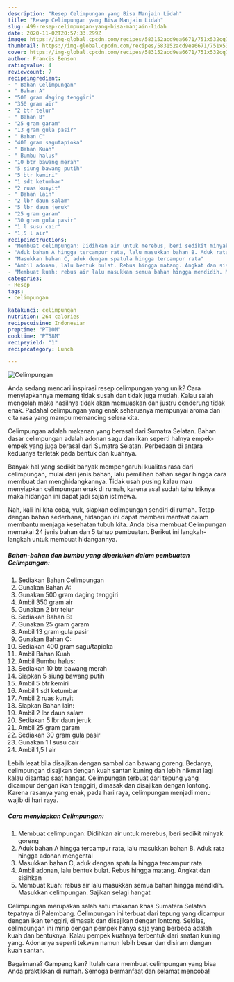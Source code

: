 ```yaml
---
description: "Resep Celimpungan yang Bisa Manjain Lidah"
title: "Resep Celimpungan yang Bisa Manjain Lidah"
slug: 499-resep-celimpungan-yang-bisa-manjain-lidah
date: 2020-11-02T20:57:33.299Z
image: https://img-global.cpcdn.com/recipes/583152acd9ea6671/751x532cq70/celimpungan-foto-resep-utama.jpg
thumbnail: https://img-global.cpcdn.com/recipes/583152acd9ea6671/751x532cq70/celimpungan-foto-resep-utama.jpg
cover: https://img-global.cpcdn.com/recipes/583152acd9ea6671/751x532cq70/celimpungan-foto-resep-utama.jpg
author: Francis Benson
ratingvalue: 4
reviewcount: 7
recipeingredient:
- " Bahan Celimpungan"
- " Bahan A"
- "500 gram daging tenggiri"
- "350 gram air"
- "2 btr telur"
- " Bahan B"
- "25 gram garam"
- "13 gram gula pasir"
- " Bahan C"
- "400 gram sagutapioka"
- " Bahan Kuah"
- " Bumbu halus"
- "10 btr bawang merah"
- "5 siung bawang putih"
- "5 btr kemiri"
- "1 sdt ketumbar"
- "2 ruas kunyit"
- " Bahan lain"
- "2 lbr daun salam"
- "5 lbr daun jeruk"
- "25 gram garam"
- "30 gram gula pasir"
- "1 l susu cair"
- "1,5 l air"
recipeinstructions:
- "Membuat celimpungan: Didihkan air untuk merebus, beri sedikit minyak goreng"
- "Aduk bahan A hingga tercampur rata, lalu masukkan bahan B. Aduk rata hingga adonan mengental"
- "Masukkan bahan C, aduk dengan spatula hingga tercampur rata"
- "Ambil adonan, lalu bentuk bulat. Rebus hingga matang. Angkat dan sisihkan"
- "Membuat kuah: rebus air lalu masukkan semua bahan hingga mendidih. Masukkan celimpungan. Sajikan selagi hangat"
categories:
- Resep
tags:
- celimpungan

katakunci: celimpungan 
nutrition: 264 calories
recipecuisine: Indonesian
preptime: "PT10M"
cooktime: "PT58M"
recipeyield: "1"
recipecategory: Lunch

---
```



![Celimpungan](https://img-global.cpcdn.com/recipes/583152acd9ea6671/751x532cq70/celimpungan-foto-resep-utama.jpg)

Anda sedang mencari inspirasi resep celimpungan yang unik? Cara menyiapkannya memang tidak susah dan tidak juga mudah. Kalau salah mengolah maka hasilnya tidak akan memuaskan dan justru cenderung tidak enak. Padahal celimpungan yang enak seharusnya mempunyai aroma dan cita rasa yang mampu memancing selera kita.

Celimpungan adalah makanan yang berasal dari Sumatra Selatan. Bahan dasar celimpungan adalah adonan sagu dan ikan seperti halnya empek-empek yang juga berasal dari Sumatra Selatan. Perbedaan di antara keduanya terletak pada bentuk dan kuahnya.

Banyak hal yang sedikit banyak mempengaruhi kualitas rasa dari celimpungan, mulai dari jenis bahan, lalu pemilihan bahan segar hingga cara membuat dan menghidangkannya. Tidak usah pusing kalau mau menyiapkan celimpungan enak di rumah, karena asal sudah tahu triknya maka hidangan ini dapat jadi sajian istimewa.


Nah, kali ini kita coba, yuk, siapkan celimpungan sendiri di rumah. Tetap dengan bahan sederhana, hidangan ini dapat memberi manfaat dalam membantu menjaga kesehatan tubuh kita. Anda bisa membuat Celimpungan memakai 24 jenis bahan dan 5 tahap pembuatan. Berikut ini langkah-langkah untuk membuat hidangannya.

<!--inarticleads1-->

##### Bahan-bahan dan bumbu yang diperlukan dalam pembuatan Celimpungan:

1. Sediakan  Bahan Celimpungan
1. Gunakan  Bahan A:
1. Gunakan 500 gram daging tenggiri
1. Ambil 350 gram air
1. Gunakan 2 btr telur
1. Sediakan  Bahan B:
1. Gunakan 25 gram garam
1. Ambil 13 gram gula pasir
1. Gunakan  Bahan C:
1. Sediakan 400 gram sagu/tapioka
1. Ambil  Bahan Kuah
1. Ambil  Bumbu halus:
1. Sediakan 10 btr bawang merah
1. Siapkan 5 siung bawang putih
1. Ambil 5 btr kemiri
1. Ambil 1 sdt ketumbar
1. Ambil 2 ruas kunyit
1. Siapkan  Bahan lain:
1. Ambil 2 lbr daun salam
1. Sediakan 5 lbr daun jeruk
1. Ambil 25 gram garam
1. Sediakan 30 gram gula pasir
1. Gunakan 1 l susu cair
1. Ambil 1,5 l air


Lebih lezat bila disajikan dengan sambal dan bawang goreng. Bedanya, celimpungan disajikan dengan kuah santan kuning dan lebih nikmat lagi kalau disantap saat hangat. Celimpungan terbuat dari tepung yang dicampur dengan ikan tenggiri, dimasak dan disajikan dengan lontong. Karena rasanya yang enak, pada hari raya, celimpungan menjadi menu wajib di hari raya. 

<!--inarticleads2-->

##### Cara menyiapkan Celimpungan:

1. Membuat celimpungan: Didihkan air untuk merebus, beri sedikit minyak goreng
1. Aduk bahan A hingga tercampur rata, lalu masukkan bahan B. Aduk rata hingga adonan mengental
1. Masukkan bahan C, aduk dengan spatula hingga tercampur rata
1. Ambil adonan, lalu bentuk bulat. Rebus hingga matang. Angkat dan sisihkan
1. Membuat kuah: rebus air lalu masukkan semua bahan hingga mendidih. Masukkan celimpungan. Sajikan selagi hangat


Celimpungan merupakan salah satu makanan khas Sumatera Selatan tepatnya di Palembang. Celimpungan ini terbuat dari tepung yang dicampur dengan ikan tenggiri, dimasak dan disajikan dengan lontong. Sekilas, celimpungan ini mirip dengan pempek hanya saja yang berbeda adalah kuah dan bentuknya. Kalau pempek kuahnya terbentuk dari snatan kuning yang. Adonanya seperti tekwan namun lebih besar dan disiram dengan kuah santan. 

Bagaimana? Gampang kan? Itulah cara membuat celimpungan yang bisa Anda praktikkan di rumah. Semoga bermanfaat dan selamat mencoba!
